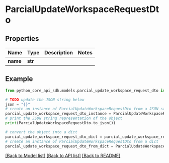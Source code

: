 # ParcialUpdateWorkspaceRequestDto


## Properties

Name | Type | Description | Notes
------------ | ------------- | ------------- | -------------
**name** | **str** |  | 

## Example

```python
from python_core_api_sdk.models.parcial_update_workspace_request_dto import ParcialUpdateWorkspaceRequestDto

# TODO update the JSON string below
json = "{}"
# create an instance of ParcialUpdateWorkspaceRequestDto from a JSON string
parcial_update_workspace_request_dto_instance = ParcialUpdateWorkspaceRequestDto.from_json(json)
# print the JSON string representation of the object
print(ParcialUpdateWorkspaceRequestDto.to_json())

# convert the object into a dict
parcial_update_workspace_request_dto_dict = parcial_update_workspace_request_dto_instance.to_dict()
# create an instance of ParcialUpdateWorkspaceRequestDto from a dict
parcial_update_workspace_request_dto_from_dict = ParcialUpdateWorkspaceRequestDto.from_dict(parcial_update_workspace_request_dto_dict)
```
[[Back to Model list]](../README.md#documentation-for-models) [[Back to API list]](../README.md#documentation-for-api-endpoints) [[Back to README]](../README.md)


